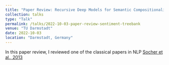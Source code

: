 ```yaml
---
title: "Paper Review: Recursive Deep Models for Semantic Compositionality Over a Sentiment Treebank"
collection: talks
type: "Talk"
permalink: /talks/2022-10-03-paper-review-sentiment-treebank
venue: "TU Darmstadt"
date: 2022-10-03
location: "Darmstadt, Germany"
---
```


In this paper review, I reviewed one of the classical papers in NLP [Socher et al., 2013](https://aclanthology.org/D13-1170/) 

<object data="https://dopu2k16.github.io/files/paper_review_tud.pdf" width="1000" height="500" type='application/pdf'></object>
